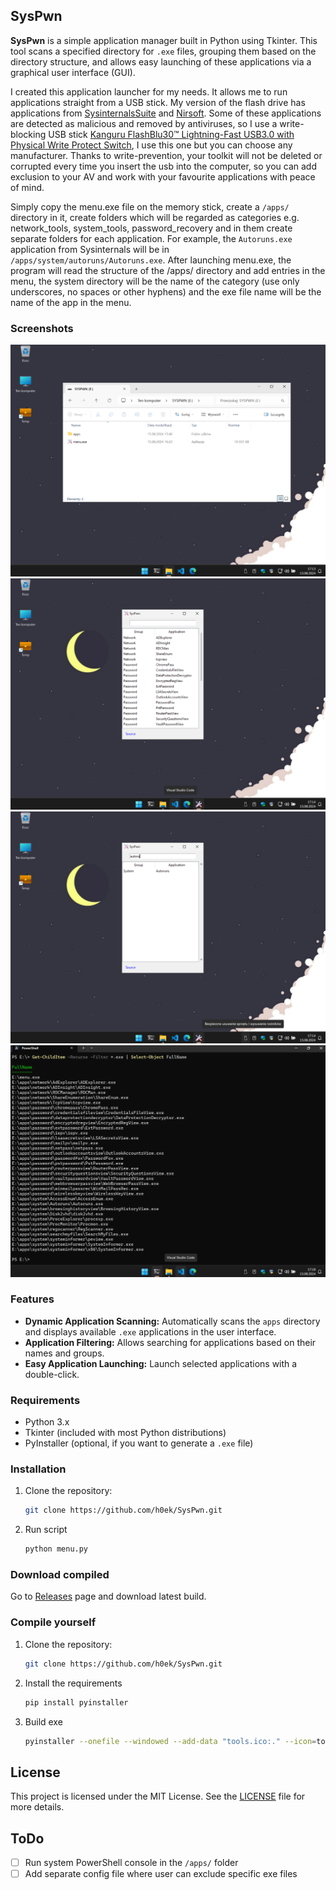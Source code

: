 ## SysPwn

**SysPwn** is a simple application manager built in Python using Tkinter. This tool scans a specified directory for `.exe` files, grouping them based on the directory structure, and allows easy launching of these applications via a graphical user interface (GUI).

I created this application launcher for my needs. It allows me to run applications straight from a USB stick. My version of the flash drive has applications from [SysinternalsSuite](https://learn.microsoft.com/en-us/sysinternals/) and [Nirsoft](https://www.nirsoft.net/). Some of these applications are detected as malicious and removed by antiviruses, so I use a write-blocking USB stick [Kanguru FlashBlu30™ Lightning-Fast USB3.0 with Physical Write Protect Switch](https://www.kanguru.com/products/kanguru-flashblu30-usb3-flash-drive), I use this one but you can choose any manufacturer. Thanks to write-prevention, your toolkit will not be deleted or corrupted every time you insert the usb into the computer, so you can add exclusion to your AV and work with your favourite applications with peace of mind.

Simply copy the menu.exe file on the memory stick, create a `/apps/` directory in it, create folders which will be regarded as categories e.g. network_tools, system_tools, password_recovery and in them create separate folders for each application. For example, the `Autoruns.exe` application from Sysinternals will be in `/apps/system/autoruns/Autoruns.exe`. After launching menu.exe, the program will read the structure of the /apps/ directory and add entries in the menu, the system directory will be the name of the category (use only underscores, no spaces or other hyphens) and the exe file name will be the name of the app in the menu.

### Screenshots

![App On USB Drive](screenshots/usb_drive.webp)
![Main Window](screenshots/syspwn_main_window_menu.webp)
![Search Filter](screenshots/search_filter.webp)
![Example of app catalogs structure](screenshots/app_catalog_structure.webp)

### Features

- **Dynamic Application Scanning:** Automatically scans the `apps` directory and displays available `.exe` applications in the user interface.
- **Application Filtering:** Allows searching for applications based on their names and groups.
- **Easy Application Launching:** Launch selected applications with a double-click.

### Requirements

- Python 3.x
- Tkinter (included with most Python distributions)
- PyInstaller (optional, if you want to generate a `.exe` file)

### Installation

1. Clone the repository:
   ```bash
   git clone https://github.com/h0ek/SysPwn.git

2. Run script
   ```bash
   python menu.py
   
### Download compiled

Go to [Releases](https://github.com/h0ek/SysPwn/releases) page and download latest build.

### Compile yourself

1. Clone the repository:
   ```bash
   git clone https://github.com/h0ek/SysPwn.git

2. Install the requirements
   ```bash
   pip install pyinstaller
   
3. Build exe
   ```bash
   pyinstaller --onefile --windowed --add-data "tools.ico:." --icon=tools.ico menu.py

## License

This project is licensed under the MIT License. See the [LICENSE](https://github.com/h0ek/SysPwn/blob/main/LICENSE) file for more details.

## ToDo

- [ ] Run system PowerShell console in the `/apps/` folder
- [ ] Add separate config file where user can exclude specific exe files
